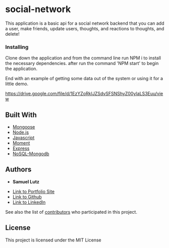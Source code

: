 # social-network

This application is a basic api for a social network backend that you can add a user, make friends, update users, thoughts, and reactions to thoughts, and delete!


### Installing

Clone down the application and from the command line run NPM i to install the necessary dependencies. after run the command 'NPM start' to begin the application.

End with an example of getting some data out of the system or using it for a little demo.

https://drive.google.com/file/d/1EzYZoRkIJZSdvSFSNShyZ00yIaLS3Euu/view


## Built With

* [Mongoose](https://mongoosejs.com/docs/)
* [Node.js](https://nodejs.org/en/)
* [Javascript](https://developer.mozilla.org/en-US/docs/Web/JavaScript)
* [Moment](https://momentjs.com/)
* [Express](https://expressjs.com/)
* [NoSQL-Mongodb](https://www.mongodb.com/)


## Authors

* **Samuel Lutz** 

- [Link to Portfolio Site](https://samuellutz.github.io/Portfolio/)
- [Link to Github](https://github.com/samuellutz)
- [Link to LinkedIn](https://www.linkedin.com/in/samuel-lutz-77138020b/)

See also the list of [contributors](https://github.com/your/project/contributors) who participated in this project.

## License

This project is licensed under the MIT License 
